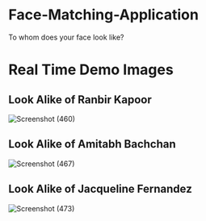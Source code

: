 # Face-Matching-Application
To whom does your face look like?   


# Real Time Demo Images 

## Look Alike of Ranbir Kapoor

![Screenshot (460)](https://github.com/Santhosh-1801/Face-Matching-Application/assets/74703503/d2d16606-669e-4651-8a89-22339b1dc34e)   


## Look Alike of Amitabh Bachchan 

![Screenshot (467)](https://github.com/Santhosh-1801/Face-Matching-Application/assets/74703503/26319615-ec97-4ed5-aebf-53979a065507) 

## Look Alike of Jacqueline Fernandez

![Screenshot (473)](https://github.com/Santhosh-1801/Face-Matching-Application/assets/74703503/4a6b684c-6db3-4c20-97b2-76767b27edaa)
